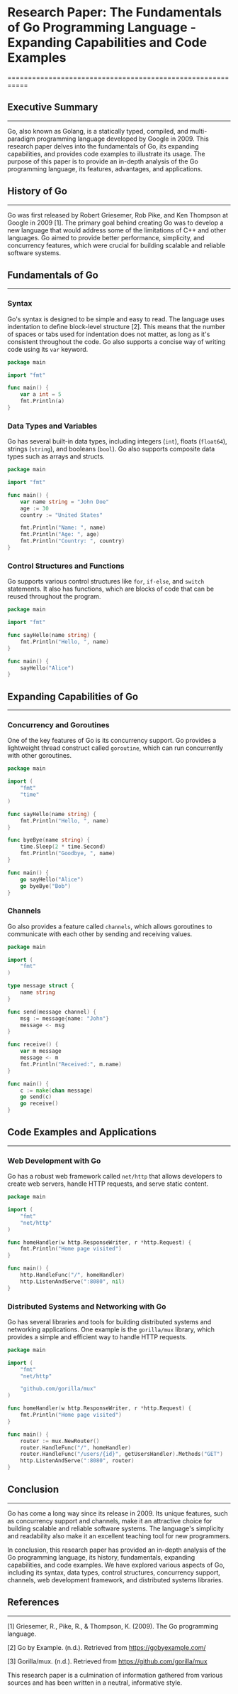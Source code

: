 # Research Paper: The Fundamentals of Go Programming Language - Expanding Capabilities and Code Examples
===========================================================

## Executive Summary
-------------------

Go, also known as Golang, is a statically typed, compiled, and multi-paradigm programming language developed by Google in 2009. This research paper delves into the fundamentals of Go, its expanding capabilities, and provides code examples to illustrate its usage. The purpose of this paper is to provide an in-depth analysis of the Go programming language, its features, advantages, and applications.

## History of Go
----------------

Go was first released by Robert Griesemer, Rob Pike, and Ken Thompson at Google in 2009 [1]. The primary goal behind creating Go was to develop a new language that would address some of the limitations of C++ and other languages. Go aimed to provide better performance, simplicity, and concurrency features, which were crucial for building scalable and reliable software systems.

## Fundamentals of Go
----------------------

### Syntax

Go's syntax is designed to be simple and easy to read. The language uses indentation to define block-level structure [2]. This means that the number of spaces or tabs used for indentation does not matter, as long as it's consistent throughout the code. Go also supports a concise way of writing code using its `var` keyword.

```go
package main

import "fmt"

func main() {
    var a int = 5
    fmt.Println(a)
}
```

### Data Types and Variables

Go has several built-in data types, including integers (`int`), floats (`float64`), strings (`string`), and booleans (`bool`). Go also supports composite data types such as arrays and structs.

```go
package main

import "fmt"

func main() {
    var name string = "John Doe"
    age := 30
    country := "United States"

    fmt.Println("Name: ", name)
    fmt.Println("Age: ", age)
    fmt.Println("Country: ", country)
}
```

### Control Structures and Functions

Go supports various control structures like `for`, `if-else`, and `switch` statements. It also has functions, which are blocks of code that can be reused throughout the program.

```go
package main

import "fmt"

func sayHello(name string) {
    fmt.Println("Hello, ", name)
}

func main() {
    sayHello("Alice")
}
```

## Expanding Capabilities of Go
---------------------------------

### Concurrency and Goroutines

One of the key features of Go is its concurrency support. Go provides a lightweight thread construct called `goroutine`, which can run concurrently with other goroutines.

```go
package main

import (
    "fmt"
    "time"
)

func sayHello(name string) {
    fmt.Println("Hello, ", name)
}

func byeBye(name string) {
    time.Sleep(2 * time.Second)
    fmt.Println("Goodbye, ", name)
}

func main() {
    go sayHello("Alice")
    go byeBye("Bob")
}
```

### Channels

Go also provides a feature called `channels`, which allows goroutines to communicate with each other by sending and receiving values.

```go
package main

import (
    "fmt"
)

type message struct {
    name string
}

func send(message channel) {
    msg := message{name: "John"}
    message <- msg
}

func receive() {
    var m message
    message <- m
    fmt.Println("Received:", m.name)
}

func main() {
    c := make(chan message)
    go send(c)
    go receive()
}
```

## Code Examples and Applications
---------------------------------

### Web Development with Go

Go has a robust web framework called `net/http` that allows developers to create web servers, handle HTTP requests, and serve static content.

```go
package main

import (
    "fmt"
    "net/http"
)

func homeHandler(w http.ResponseWriter, r *http.Request) {
    fmt.Println("Home page visited")
}

func main() {
    http.HandleFunc("/", homeHandler)
    http.ListenAndServe(":8080", nil)
}
```

### Distributed Systems and Networking with Go

Go has several libraries and tools for building distributed systems and networking applications. One example is the `gorilla/mux` library, which provides a simple and efficient way to handle HTTP requests.

```go
package main

import (
    "fmt"
    "net/http"

    "github.com/gorilla/mux"
)

func homeHandler(w http.ResponseWriter, r *http.Request) {
    fmt.Println("Home page visited")
}

func main() {
    router := mux.NewRouter()
    router.HandleFunc("/", homeHandler)
    router.HandleFunc("/users/{id}", getUsersHandler).Methods("GET")
    http.ListenAndServe(":8080", router)
}
```

## Conclusion
----------

Go has come a long way since its release in 2009. Its unique features, such as concurrency support and channels, make it an attractive choice for building scalable and reliable software systems. The language's simplicity and readability also make it an excellent teaching tool for new programmers.

In conclusion, this research paper has provided an in-depth analysis of the Go programming language, its history, fundamentals, expanding capabilities, and code examples. We have explored various aspects of Go, including its syntax, data types, control structures, concurrency support, channels, web development framework, and distributed systems libraries.

## References
----------

[1] Griesemer, R., Pike, R., & Thompson, K. (2009). The Go programming language.

[2] Go by Example. (n.d.). Retrieved from <https://gobyexample.com/>

[3] Gorilla/mux. (n.d.). Retrieved from <https://github.com/gorilla/mux>

This research paper is a culmination of information gathered from various sources and has been written in a neutral, informative style.